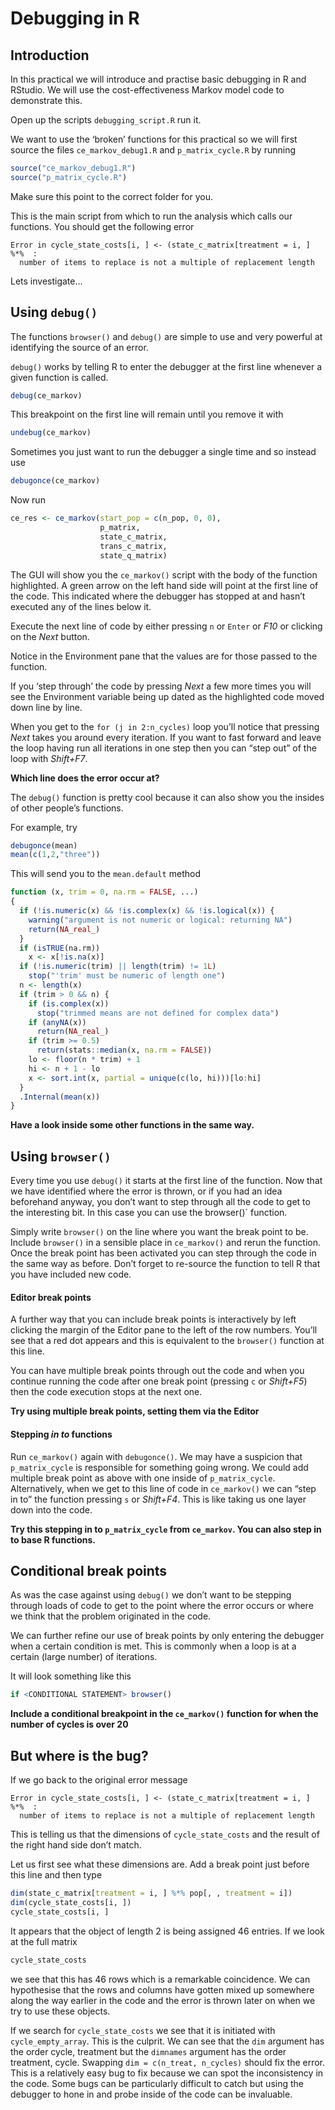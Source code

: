 # Debugging in R

## Introduction

In this practical we will introduce and practise basic debugging in R
and RStudio. We will use the cost-effectiveness Markov model code to
demonstrate this.

Open up the scripts `debugging_script.R` run it.

We want to use the ‘broken’ functions for this practical so we will
first source the files `ce_markov_debug1.R` and `p_matrix_cycle.R` by
running

``` r
source("ce_markov_debug1.R")
source("p_matrix_cycle.R")
```

Make sure this point to the correct folder for you.

This is the main script from which to run the analysis which calls our
functions. You should get the following error

    Error in cycle_state_costs[i, ] <- (state_c_matrix[treatment = i, ] %*%  : 
      number of items to replace is not a multiple of replacement length

Lets investigate…

## Using `debug()`

The functions `browser()` and `debug()` are simple to use and very
powerful at identifying the source of an error.

`debug()` works by telling R to enter the debugger at the first line
whenever a given function is called.

``` r
debug(ce_markov)
```

This breakpoint on the first line will remain until you remove it with

``` r
undebug(ce_markov)
```

Sometimes you just want to run the debugger a single time and so instead
use

``` r
debugonce(ce_markov)
```

Now run

``` r
ce_res <- ce_markov(start_pop = c(n_pop, 0, 0),
                    p_matrix,
                    state_c_matrix,
                    trans_c_matrix,
                    state_q_matrix)
```

The GUI will show you the `ce_markov()` script with the body of the
function highlighted. A green arrow on the left hand side will point at
the first line of the code. This indicated where the debugger has
stopped at and hasn’t executed any of the lines below it.

Execute the next line of code by either pressing `n` or `Enter` or *F10*
or clicking on the *Next* button.

Notice in the Environment pane that the values are for those passed to
the function.

If you ‘step through’ the code by pressing *Next* a few more times you
will see the Environment variable being up dated as the highlighted code
moved down line by line.

When you get to the `for (j in 2:n_cycles)` loop you’ll notice that
pressing *Next* takes you around every iteration. If you want to fast
forward and leave the loop having run all iterations in one step then
you can “step out” of the loop with *Shift+F7*.

**Which line does the error occur at?**

The `debug()` function is pretty cool because it can also show you the
insides of other people’s functions.

For example, try

``` r
debugonce(mean)
mean(c(1,2,"three"))
```

This will send you to the `mean.default` method

``` r
function (x, trim = 0, na.rm = FALSE, ...) 
{
  if (!is.numeric(x) && !is.complex(x) && !is.logical(x)) {
    warning("argument is not numeric or logical: returning NA")
    return(NA_real_)
  }
  if (isTRUE(na.rm)) 
    x <- x[!is.na(x)]
  if (!is.numeric(trim) || length(trim) != 1L) 
    stop("'trim' must be numeric of length one")
  n <- length(x)
  if (trim > 0 && n) {
    if (is.complex(x)) 
      stop("trimmed means are not defined for complex data")
    if (anyNA(x)) 
      return(NA_real_)
    if (trim >= 0.5) 
      return(stats::median(x, na.rm = FALSE))
    lo <- floor(n * trim) + 1
    hi <- n + 1 - lo
    x <- sort.int(x, partial = unique(c(lo, hi)))[lo:hi]
  }
  .Internal(mean(x))
}
```

**Have a look inside some other functions in the same way.**

## Using `browser()`

Every time you use `debug()` it starts at the first line of the
function. Now that we have identified where the error is thrown, or if
you had an idea beforehand anyway, you don’t want to step through all
the code to get to the interesting bit. In this case you can use the
browser()\` function.

Simply write `browser()` on the line where you want the break point to
be. Include `browser()` in a sensible place in `ce_markov()` and rerun
the function. Once the break point has been activated you can step
through the code in the same way as before. Don’t forget to re-source
the function to tell R that you have included new code.

#### Editor break points

A further way that you can include break points is interactively by left
clicking the margin of the Editor pane to the left of the row numbers.
You’ll see that a red dot appears and this is equivalent to the
`browser()` function at this line.

You can have multiple break points through out the code and when you
continue running the code after one break point (pressing `c` or
*Shift+F5*) then the code execution stops at the next one.

**Try using multiple break points, setting them via the Editor**

#### Stepping *in to* functions

Run `ce_markov()` again with `debugonce()`. We may have a suspicion that
`p_matrix_cycle` is responsible for something going wrong. We could add
multiple break point as above with one inside of `p_matrix_cycle`.
Alternatively, when we get to this line of code in `ce_markov()` we can
“step in to” the function pressing `s` or *Shift+F4*. This is like
taking us one layer down into the code.

**Try this stepping in to `p_matrix_cycle` from `ce_markov`. You can
also step in to base R functions.**

## Conditional break points

As was the case against using `debug()` we don’t want to be stepping
through loads of code to get to the point where the error occurs or
where we think that the problem originated in the code.

We can further refine our use of break points by only entering the
debugger when a certain condition is met. This is commonly when a loop
is at a certain (large number) of iterations.

It will look something like this

``` r
if <CONDITIONAL STATEMENT> browser()
```

**Include a conditional breakpoint in the `ce_markov()` function for
when the number of cycles is over 20**

## But where is the bug?

If we go back to the original error message

    Error in cycle_state_costs[i, ] <- (state_c_matrix[treatment = i, ] %*%  : 
      number of items to replace is not a multiple of replacement length

This is telling us that the dimensions of `cycle_state_costs` and the
result of the right hand side don’t match.

Let us first see what these dimensions are. Add a break point just
before this line and then type

``` r
dim(state_c_matrix[treatment = i, ] %*% pop[, , treatment = i])
dim(cycle_state_costs[i, ])
cycle_state_costs[i, ]
```

It appears that the object of length 2 is being assigned 46 entries. If
we look at the full matrix

``` r
cycle_state_costs
```

we see that this has 46 rows which is a remarkable coincidence. We can
hypothesise that the rows and columns have gotten mixed up somewhere
along the way earlier in the code and the error is thrown later on when
we try to use these objects.

If we search for `cycle_state_costs` we see that it is initiated with
`cycle_empty_array`. This is the culprit. We can see that the `dim`
argument has the order cycle, treatment but the `dimnames` argument has
the order treatment, cycle. Swapping `dim = c(n_treat, n_cycles)` should
fix the error. This is a relatively easy bug to fix because we can spot
the inconsistency in the code. Some bugs can be particularly difficult
to catch but using the debugger to hone in and probe inside of the code
can be invaluable.
